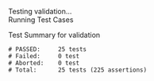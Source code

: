 
Testing validation...</br>
Running Test Cases

Test Summary for validation

    # PASSED:     25 tests
    # Failed:     0 test
    # Aborted:    0 test
    # Total:      25 tests (225 assertions)
